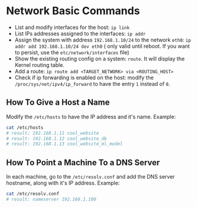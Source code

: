 # Network Basic Commands

- List and modify interfaces for the host: `ip link`
- List IPs addresses assigned to the interfaces: `ip addr`
- Assign the system with address `192.168.1.10/24`
to the network `eth0`: `ip addr add 192.168.1.10/24 dev eth0` (
only valid until reboot. If you want to persist, use the
`etc/network/interfaces` file)
- Show the existing routing config on a system: `route`.
It will display the Kernel routing table.
- Add a route: `ip route add <TARGET_NETWORK> via <ROUTING_HOST>`
- Check if ip forwarding is enabled on the host: modify the
`/proc/sys/net/ipv4/ip_forward` to have the entry `1` instead of `0`.

## How To Give a Host a Name

Modify the `/etc/hosts` to have the IP address and it's name. Example:

```bash
cat /etc/hosts
# result: 192.168.1.11 cool_website
# result: 192.168.1.12 cool_website_db
# result: 192.168.1.13 cool_website_ml_model
```

## How To Point a Machine To a DNS Server

In each machine, go to the `/etc/resolv.conf` and add the
DNS server hostname, along with it's IP address. Example:

```bash
cat /etc/resolv.conf
# result: nameserver 192.168.1.100
```
